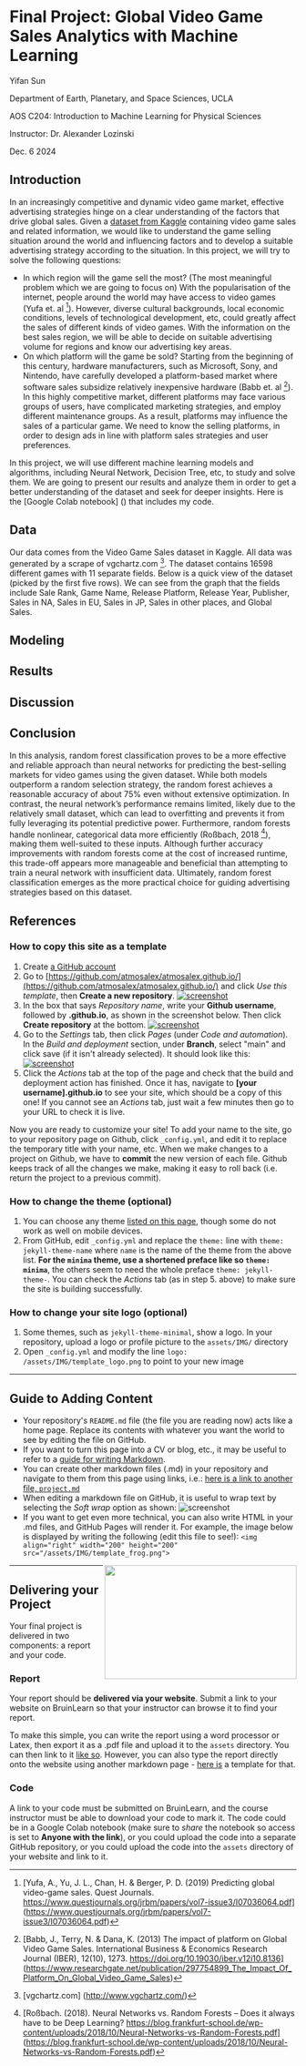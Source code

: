 # Final Project: Global Video Game Sales Analytics with Machine Learning

Yifan Sun

Department of Earth, Planetary, and Space Sciences, UCLA

AOS C204: Introduction to Machine Learning for Physical Sciences

Instructor: Dr. Alexander Lozinski

Dec. 6 2024

## Introduction

In an increasingly competitive and dynamic video game market, effective advertising strategies hinge on a clear understanding of the factors that drive global sales. Given a [dataset from Kaggle](https://www.kaggle.com/datasets/gregorut/videogamesales/data) containing video game sales and related information, we would like to understand the game selling situation around the world and influencing factors and to develop a suitable advertising strategy according to the situation. In this project, we will try to solve the following questions:
* In which region will the game sell the most? (The most meaningful problem which we are going to focus on)
  With the popularisation of the internet, people around the world may have access to video games (Yufa et. al [^1]). However, diverse cultural backgrounds, local economic conditions, levels of technological development, etc, could greatly affect the sales of different kinds of video games. With the information on the best sales region, we will be able to decide on suitable advertising volume for regions and know our advertising key areas.
* On which platform will the game be sold?
  Starting from the beginning of this century, hardware manufacturers, such as Microsoft, Sony, and Nintendo, have carefully developed a platform-based market where software sales subsidize relatively inexpensive hardware (Babb et. al [^2]). In this highly competitive market, different platforms may face various groups of users, have complicated marketing strategies, and employ different maintenance groups. As a result, platforms may influence the sales of a particular game. We need to know the selling platforms, in order to design ads in line with platform sales strategies and user preferences.

In this project, we will use different machine learning models and algorithms, including Neural Network, Decision Tree, etc, to study and solve them. We are going to present our results and analyze them in order to get a better understanding of the dataset and seek for deeper insights. Here is the [Google Colab notebook] () that includes my code.

## Data

Our data comes from the Video Game Sales dataset in Kaggle. All data was generated by a scrape of vgchartz.com [^3]. The dataset contains 16598 different games with 11 separate fields. Below is a quick view of the dataset (picked by the first five rows). We can see from the graph that the
fields include Sale Rank, Game Name, Release Platform, Release Year, Publisher, Sales in NA, Sales in EU, Sales in JP, Sales in other places, and Global Sales.

## Modeling

## Results

## Discussion



## Conclusion

In this analysis, random forest classification proves to be a more effective and reliable approach than neural networks for predicting the best-selling markets for video games using the given dataset. While both models outperform a random selection strategy, the random forest achieves a reasonable accuracy of about 75% even without extensive optimization. In contrast, the neural network’s performance remains limited, likely due to the relatively small dataset, which can lead to overfitting and prevents it from fully leveraging its potential predictive power. Furthermore, random forests handle nonlinear, categorical data more efficiently (Roßbach, 2018 [^4]), making them well-suited to these inputs. Although further accuracy improvements with random forests come at the cost of increased runtime, this trade-off appears more manageable and beneficial than attempting to train a neural network with insufficient data. Ultimately, random forest classification emerges as the more practical choice for guiding advertising strategies based on this dataset.

## References

[^1]: [Yufa, A., Yu, J. L., Chan, H. & Berger, P. D. (2019) Predicting global video-game sales. Quest Journals. https://www.questjournals.org/jrbm/papers/vol7-issue3/I07036064.pdf] (https://www.questjournals.org/jrbm/papers/vol7-issue3/I07036064.pdf)
[^2]: [Babb, J., Terry, N. & Dana, K. (2013) The impact of platform on Global Video Game Sales. International
Business & Economics Research Journal (IBER), 12(10), 1273. https://doi.org/10.19030/iber.v12i10.8136] (https://www.researchgate.net/publication/297754899_The_Impact_Of_Platform_On_Global_Video_Game_Sales)
[^3]: [vgchartz.com] (http://www.vgchartz.com/)
[^4]: [Roßbach. (2018). Neural Networks vs. Random Forests – Does it always have to be Deep Learning? https://blog.frankfurt-school.de/wp-content/uploads/2018/10/Neural-Networks-vs-Random-Forests.pdf] (https://blog.frankfurt-school.de/wp-content/uploads/2018/10/Neural-Networks-vs-Random-Forests.pdf)

### How to copy this site as a template
1. Create [a GitHub account](https://github.com/)
2.	Go to [https://github.com/atmosalex/atmosalex.github.io/](https://github.com/atmosalex/atmosalex.github.io/) and click *Use this template*, then **Create a new repository**. [![screenshot][1]][1]
3.	In the box that says *Repository name*, write your **Github username**, followed by **.github.io**, as shown in the screenshot below. Then click **Create repository** at the bottom. [![screenshot][2]][2]
4.	Go to the *Settings* tab, then click *Pages* (under *Code and automation*). In the *Build and deployment* section, under **Branch**, select "main" and click save (if it isn't already selected). It should look like this: [![screenshot][3]][3]
5.	Click the *Actions* tab at the top of the page and check that the build and deployment action has finished. Once it has, navigate to **[your username].github.io** to see your site, which should be a copy of this one! If you cannot see an *Actions* tab, just wait a few minutes then go to your URL to check it is live.

Now you are ready to customize your site! To add your name to the site, go to your repository page on Github, click `_config.yml`, and edit it to replace the temporary title with your name, etc. When we make changes to a project on Github, we have to **commit** the new version of each file. Github keeps track of all the changes we make, making it easy to roll back (i.e. return the project to a previous commit).

[1]: /assets/IMG/instr_new.png
[2]: /assets/IMG/instr_template.png
[3]: /assets/IMG/instr_bd.png

### How to change the theme (optional)
1.	You can choose any theme [listed on this page](https://pages.github.com/themes/), though some do not work as well on mobile devices.
2.	From GitHub, edit `_config.yml` and replace the `theme:` line with `theme: jekyll-theme-name` where `name` is the name of the theme from the above list. **For the `minima` theme, use a shortened preface like so `theme: minima`**, the others seem to need the whole preface `theme: jekyll-theme-`. You can check the *Actions* tab (as in step 5. above) to make sure the site is building successfully.

### How to change your site logo (optional)
1. Some themes, such as `jekyll-theme-minimal`, show a logo. In your repository, upload a logo or profile picture to the `assets/IMG/` directory
2. Open `_config.yml` and modify the line `logo: /assets/IMG/template_logo.png` to point to your new image

***

## Guide to Adding Content
* Your repository's `README.md` file (the file you are reading now) acts like a home page. Replace its contents with whatever you want the world to see by editing the file on GitHub.
* If you want to turn this page into a CV or blog, etc., it may be useful to refer to a [guide for writing Markdown](https://www.markdownguide.org/basic-syntax/).
* You can create other markdown files (.md) in your repository and navigate to them from this page using links, i.e.: [here is a link to another file, `project.md`](project.md)
* When editing a markdown file on GitHub, it is useful to wrap text by selecting the *Soft wrap* option as shown: ![screenshot](/assets/IMG/instr_wrap.png)
* If you want to get even more technical, you can also write HTML in your .md files, and GitHub Pages will render it. For example, the image below is displayed by writing the following (edit this file to see!): `<img align="right" width="200" height="200" src="/assets/IMG/template_frog.png">`
<img align="right" width="337" height="200" src="/assets/IMG/template_frog.png"> 

***

## Delivering your Project

Your final project is delivered in two components: a report and your code.

### Report

Your report should be **delivered via your website**. Submit a link to your website on BruinLearn so that your instructor can browse it to find your report. 

To make this simple, you can write the report using a word processor or Latex, then export it as a .pdf file and upload it to the `assets` directory. You can then link to it [like so](/assets/project_demo.pdf). However, you can also type the report directly onto the website using another markdown page - [here is](/project.md) a template for that.

### Code

A link to your code must be submitted on BruinLearn, and the course instructor must be able to download your code to mark it. The code could be in a Google Colab notebook (make sure to *share* the notebook so access is set to **Anyone with the link**), or you could upload the code into a separate GitHub repository, or you could upload the code into the `assets` directory of your website and link to it. 
